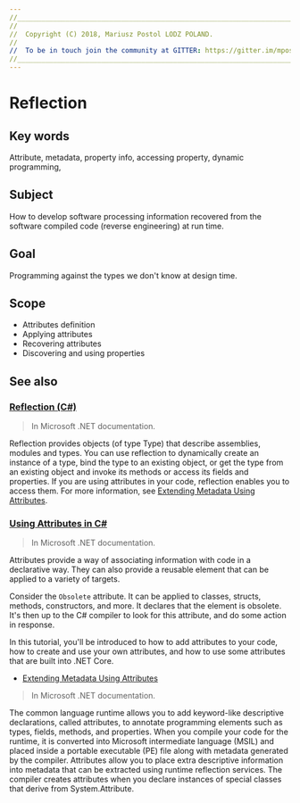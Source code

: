 ```yaml
---
//____________________________________________________________________________
//
//  Copyright (C) 2018, Mariusz Postol LODZ POLAND.
//
//  To be in touch join the community at GITTER: https://gitter.im/mpostol/TP
//____________________________________________________________________________
---
```


# Reflection

## Key words

Attribute, metadata, property info, accessing property, dynamic programming, 

## Subject

How to develop software processing information recovered from the software compiled code (reverse engineering) at run time.

## Goal 

Programming against the types we don't know at design time.

## Scope

- Attributes definition
- Applying attributes
- Recovering attributes
- Discovering and using properties


## See also

### [Reflection \(C#\)](https://docs.microsoft.com/en-us/dotnet/csharp/programming-guide/concepts/reflection)

> In Microsoft .NET documentation.

Reflection provides objects (of type Type) that describe assemblies, modules and types. You can use reflection to dynamically create an instance of a type, bind the type to an existing object, or get the type from an existing object and invoke its methods or access its fields and properties. If you are using attributes in your code, reflection enables you to access them. For more information, see [Extending Metadata Using Attributes](https://docs.microsoft.com/en-us/dotnet/standard/attributes/index).


### [Using Attributes in C#](https://docs.microsoft.com/en-us/dotnet/csharp/tutorials/attributes)

> In Microsoft .NET documentation.

Attributes provide a way of associating information with code in a declarative way. They can also provide a reusable element that can be applied to a variety of targets.

Consider the `Obsolete` attribute. It can be applied to classes, structs, methods, constructors, and more. It declares that the element is obsolete. It's then up to the C# compiler to look for this attribute, and do some action in response.

In this tutorial, you'll be introduced to how to add attributes to your code, how to create and use your own attributes, and how to use some attributes that are built into .NET Core.

- [Extending Metadata Using Attributes](https://docs.microsoft.com/en-us/dotnet/standard/attributes/index)

> In Microsoft .NET documentation.

The common language runtime allows you to add keyword-like descriptive declarations, called attributes, to annotate programming elements such as types, fields, methods, and properties. When you compile your code for the runtime, it is converted into Microsoft intermediate language (MSIL) and placed inside a portable executable (PE) file along with metadata generated by the compiler. Attributes allow you to place extra descriptive information into metadata that can be extracted using runtime reflection services. The compiler creates attributes when you declare instances of special classes that derive from System.Attribute.
